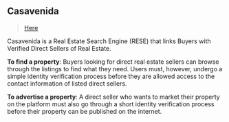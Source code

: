 ## Casavenida
> [Here](casavenida.com)
<p>
 Casavenida is a Real Estate Search Engine (RESE) that links Buyers with Verified Direct Sellers of Real Estate.
</p>
<p><b>To find a property</b>: Buyers looking for direct real estate sellers can browse through the listings to find what they need. Users must, however, undergo a simple identity verification process before they are allowed access to the contact information of listed direct sellers.
</p>
<p>
 <b>To advertise a property</b>: A direct seller who wants to market their property on the platform must also go through a short identity verification process before their property can be published on the internet.
</p>



